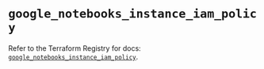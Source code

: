 # `google_notebooks_instance_iam_policy`

Refer to the Terraform Registry for docs: [`google_notebooks_instance_iam_policy`](https://registry.terraform.io/providers/hashicorp/google-beta/6.17.0/docs/resources/google_notebooks_instance_iam_policy).
